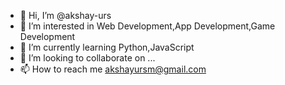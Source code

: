 - 👋 Hi, I’m @akshay-urs
- 👀 I’m interested in Web Development,App Development,Game Development
- 🌱 I’m currently learning Python,JavaScript
- 💞️ I’m looking to collaborate on ...
- 📫 How to reach me akshayursm@gmail.com

<!---
akshay-urs/akshay-urs is a ✨ special ✨ repository because its `README.md` (this file) appears on your GitHub profile.
You can click the Preview link to take a look at your changes.
--->
